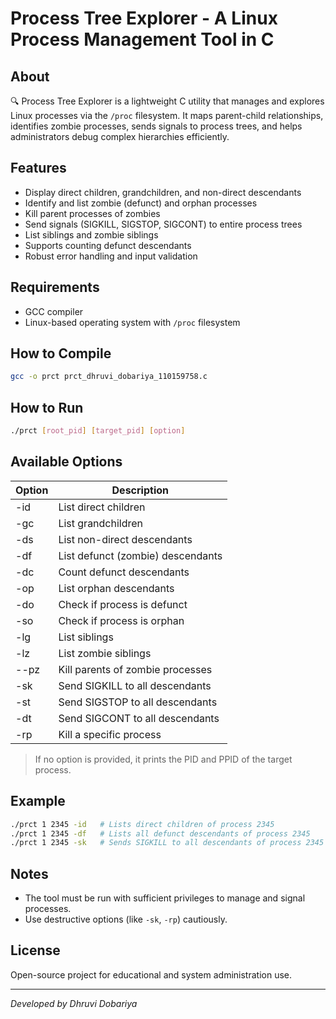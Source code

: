# Process Tree Explorer - A Linux Process Management Tool in C

## About

🔍 Process Tree Explorer is a lightweight C utility that manages and explores Linux processes via the `/proc` filesystem. It maps parent-child relationships, identifies zombie processes, sends signals to process trees, and helps administrators debug complex hierarchies efficiently.

## Features

- Display direct children, grandchildren, and non-direct descendants
- Identify and list zombie (defunct) and orphan processes
- Kill parent processes of zombies
- Send signals (SIGKILL, SIGSTOP, SIGCONT) to entire process trees
- List siblings and zombie siblings
- Supports counting defunct descendants
- Robust error handling and input validation

## Requirements

- GCC compiler
- Linux-based operating system with `/proc` filesystem

## How to Compile

```bash
gcc -o prct prct_dhruvi_dobariya_110159758.c
```

## How to Run

```bash
./prct [root_pid] [target_pid] [option]
```

## Available Options

| Option | Description                       |
| ------ | --------------------------------- |
| -id    | List direct children              |
| -gc    | List grandchildren                |
| -ds    | List non-direct descendants       |
| -df    | List defunct (zombie) descendants |
| -dc    | Count defunct descendants         |
| -op    | List orphan descendants           |
| -do    | Check if process is defunct       |
| -so    | Check if process is orphan        |
| -lg    | List siblings                     |
| -lz    | List zombie siblings              |
| --pz   | Kill parents of zombie processes  |
| -sk    | Send SIGKILL to all descendants   |
| -st    | Send SIGSTOP to all descendants   |
| -dt    | Send SIGCONT to all descendants   |
| -rp    | Kill a specific process           |

> If no option is provided, it prints the PID and PPID of the target process.

## Example

```bash
./prct 1 2345 -id   # Lists direct children of process 2345
./prct 1 2345 -df   # Lists all defunct descendants of process 2345
./prct 1 2345 -sk   # Sends SIGKILL to all descendants of process 2345
```

## Notes

- The tool must be run with sufficient privileges to manage and signal processes.
- Use destructive options (like `-sk`, `-rp`) cautiously.

## License

Open-source project for educational and system administration use.

---

*Developed by Dhruvi Dobariya*

